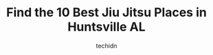 ---
layout: ampstory
image: https://i0.wp.com/www.depkes.org/wp-content/uploads/2023/06/jiu-jitsu-0-in-huntsville-al-1685836745.jpeg?resize=640,853
author: techidn
featured: false
description: Discover the impressive array of Jiu Jitsu options in Huntsville AL, where you can find 10 of the largest Jiu Jitsu establishments in the area. From renowned classics to hidden gems, Huntsvi
title: Find the 10 Best Jiu Jitsu Places in Huntsville AL
cover:
   title: Find the 10 Best Jiu Jitsu Places in Huntsville AL
   subtitle: Rickpate
   background: https://www.depkes.org/wp-content/uploads/2023/06/jiu-jitsu-0-in-huntsville-al-1685836745.jpeg

pages: 
 - layout: thirds
   top: <h1>#1 10th Planet Jiu Jitsu Huntsville</h1>
   bottom: "<p>I trained here for over 2 years when I was living in Huntsville. I just moved last month. Eric, the owner, is a highly knowledgeable black belt and runs a great room. He </p>"
   background: https://www.depkes.org/wp-content/uploads/2023/06/jiu-jitsu-1-in-huntsville-al-1685836746.jpeg
   backgroundblur: true
 - layout: thirds
   top: <h1>#2 Arsenal Combat Sports Club</h1>
   bottom: "<p>Awesome place to train Jiu Jitsu and make new friends! When I first started out, I was really looking for a structured fundamental curriculum to break down Jiu Jitsu into</p>"
   background: https://www.depkes.org/wp-content/uploads/2023/06/jiu-jitsu-2-in-huntsville-al-1685836746.jpeg
   cta:
      link: https://www.depkes.org/blog/find-the-10-best-jiu-jitsu-places-in-huntsville-al/
      text: Find the 10 Best Jiu Jitsu Places in Huntsville AL
 - layout: thirds
   top: <h1>#3 Gracie Barra Huntsville</h1>
   bottom: "<p>2101 W Ferry Way SW, Huntsville, AL 35801, United States</p>"
   background: https://www.depkes.org/wp-content/uploads/2023/06/jiu-jitsu-3-in-huntsville-al-1685836747.jpeg
   cta:
      link: https://www.depkes.org/blog/find-the-10-best-jiu-jitsu-places-in-huntsville-al/
      text: Find the 10 Best Jiu Jitsu Places in Huntsville AL
 - layout: thirds
   top: <h1>#4 Claymore Fighting & Fitness</h1>
   bottom: "<p>11547 Memorial Pkwy SW, Huntsville, AL 35803, United States</p>"
   background: https://images.unsplash.com/photo-1557672172-298e090bd0f1?ixlib=rb-4.0.3&ixid=MnwxMjA3fDB8MHxwaG90by1wYWdlfHx8fGVufDB8fHx8&auto=format&fit=crop&w=640&h=853&q=80
   cta:
      link: https://www.depkes.org/blog/find-the-10-best-jiu-jitsu-places-in-huntsville-al/
      text: Find the 10 Best Jiu Jitsu Places in Huntsville AL
 - layout: thirds
   top: <h1>#5 Burwells Martial Arts</h1>
   bottom: "<p>1407 N Memorial Pkwy #16a, Huntsville, AL 35801, United States</p>"
   background: https://images.unsplash.com/photo-1515405295579-ba7b45403062?ixlib=rb-4.0.3&ixid=MnwxMjA3fDB8MHxwaG90by1wYWdlfHx8fGVufDB8fHx8&auto=format&fit=crop&w=640&h=853&q=80
   cta:
      link: https://www.depkes.org/blog/find-the-10-best-jiu-jitsu-places-in-huntsville-al/
      text: Find the 10 Best Jiu Jitsu Places in Huntsville AL
 - layout: thirds
   top: <h1>#6 Maverick Training Center</h1>
   bottom: "<p>105 Washington St SE #210, Huntsville, AL 35801, United States</p>"
   background: https://images.unsplash.com/photo-1496096265110-f83ad7f96608?ixlib=rb-4.0.3&ixid=MnwxMjA3fDB8MHxwaG90by1wYWdlfHx8fGVufDB8fHx8&auto=format&fit=crop&w=640&h=853&q=80
   cta:
      link: https://www.depkes.org/blog/find-the-10-best-jiu-jitsu-places-in-huntsville-al/
      text: Find the 10 Best Jiu Jitsu Places in Huntsville AL
 - layout: thirds
   top: <h1>#7 Rocket City Revolution Brazilian Jiu-Jitsu</h1>
   bottom: "<p>4060 Sullivan St, Madison, AL 35758, United States</p>"
   background: https://images.unsplash.com/photo-1541356665065-22676f35dd40?ixlib=rb-4.0.3&ixid=MnwxMjA3fDB8MHxwaG90by1wYWdlfHx8fGVufDB8fHx8&auto=format&fit=crop&w=640&h=853&q=80
   cta:
      link: https://www.depkes.org/blog/find-the-10-best-jiu-jitsu-places-in-huntsville-al/
      text: Find the 10 Best Jiu Jitsu Places in Huntsville AL
 - layout: thirds
   middle: Continue reading...
   background: https://images.unsplash.com/photo-1489694553447-4c9339da310d?ixlib=rb-4.0.3&ixid=MnwxMjA3fDB8MHxwaG90by1wYWdlfHx8fGVufDB8fHx8&auto=format&fit=crop&w=640&h=853&q=80
   cta:
      link: https://www.depkes.org/blog/find-the-10-best-jiu-jitsu-places-in-huntsville-al/
      text: Find the 10 Best Jiu Jitsu Places in Huntsville AL
      
---